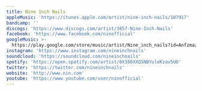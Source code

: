 ```yaml
---
title: Nine Inch Nails
appleMusic: 'https://itunes.apple.com/artist/nine-inch-nails/107917'
bandcamp: ''
discogs: 'https://www.discogs.com/artist/3857-Nine-Inch-Nails'
facebook: 'https://www.facebook.com/ninofficial'
googleMusic: >-
  https://play.google.com/store/music/artist/Nine_inch_nails?id=Anfzmazfxuonvkhygocdo5gpo7y
instagram: 'https://www.instagram.com/nineinchnails'
soundcloud: 'https://soundcloud.com/nineinchnails'
spotify: 'https://open.spotify.com/artist/0X380XXQSNBYuleKzav5UO'
twitter: 'https://twitter.com/nineinchnails'
website: 'http://www.nin.com'
youtube: 'https://www.youtube.com/user/ninofficial'
---
```

